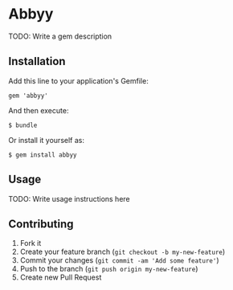 # Abbyy

TODO: Write a gem description

## Installation

Add this line to your application's Gemfile:

    gem 'abbyy'

And then execute:

    $ bundle

Or install it yourself as:

    $ gem install abbyy

## Usage

TODO: Write usage instructions here

## Contributing

1. Fork it
2. Create your feature branch (`git checkout -b my-new-feature`)
3. Commit your changes (`git commit -am 'Add some feature'`)
4. Push to the branch (`git push origin my-new-feature`)
5. Create new Pull Request
